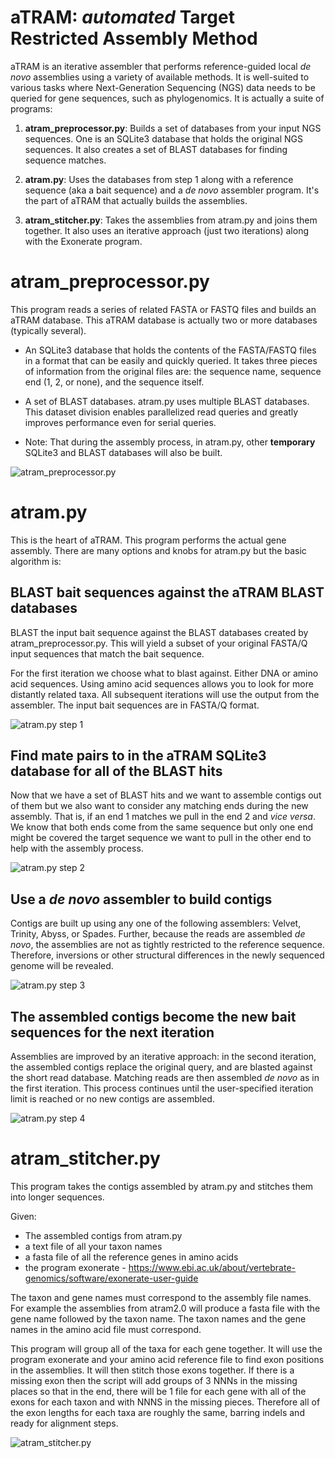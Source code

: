 # aTRAM: *automated* Target Restricted Assembly Method

aTRAM is an iterative assembler that performs reference-guided local *de novo*
assemblies using a variety of available methods. It is well-suited to various
tasks where Next-Generation Sequencing (NGS) data needs to be queried for gene
sequences, such as phylogenomics. It is actually a suite of programs:

1. **atram_preprocessor.py**: Builds a set of databases from your input NGS
sequences. One is an SQLite3 database that holds the original NGS sequences.
It also creates a set of BLAST databases for finding sequence matches.


2. **atram.py**: Uses the databases from step 1 along with a reference sequence
(aka a bait sequence) and a *de novo* assembler program. It's the part of aTRAM
that actually builds the assemblies.


3. **atram_stitcher.py**: Takes the assemblies from atram.py  and joins them
together. It also uses an iterative approach (just two iterations) along with
the Exonerate program.

# atram_preprocessor.py

This program reads a series of related FASTA or FASTQ files and builds an aTRAM
database. This aTRAM database is actually two or more databases
(typically several).

- An SQLite3 database that holds the contents of the FASTA/FASTQ files in a
format that can be easily and quickly queried. It takes three pieces of
information from the original files are: the sequence name, sequence end
(1, 2, or none), and the sequence itself.


- A set of BLAST databases. atram.py uses multiple BLAST databases. This
dataset division enables parallelized read queries and greatly improves
performance even for serial queries.


- Note: That during the assembly process, in atram.py, other **temporary**
SQLite3 and BLAST databases will also be built.

![atram_preprocessor.py](images/atram_preprocessor.png "aTRAM pre-processor")

# atram.py

This is the heart of aTRAM. This program performs the actual gene assembly.
There are many options and knobs for atram.py but the basic algorithm is:

## BLAST bait sequences against the aTRAM BLAST databases

BLAST the input bait sequence against the BLAST databases created by
atram_preprocessor.py. This will yield a subset of your original FASTA/Q input
sequences that match the bait sequence.

For the first iteration we choose what to blast against. Either DNA or amino
acid sequences. Using amino acid sequences allows you to look for more
distantly related taxa. All subsequent iterations will use the output from the
assembler. The input bait sequences are in FASTA/Q format.

![atram.py step 1](images/atram_step_1.png?04 "aTRAM step 1")

## Find mate pairs to in the aTRAM SQLite3 database for all of the BLAST hits

Now that we have a set of BLAST hits and we want to assemble contigs out of
them but we also want to consider any matching ends during the new assembly.
That is, if an end 1 matches we pull in the end 2 and *vice versa*. We know
that both ends come from the same sequence but only one end might be covered
the target sequence we want to pull in the other end to help with the assembly
process.

![atram.py step 2](images/atram_step_2.png?03 "aTRAM step 2")

## Use a *de novo* assembler to build contigs

Contigs are built up using any one of the following assemblers: Velvet,
Trinity, Abyss, or Spades. Further, because the reads are assembled *de novo*,
the assemblies are not as tightly restricted to the reference sequence.
Therefore, inversions or other structural differences in the newly sequenced
genome will be revealed.

![atram.py step 3](images/atram_step_3.png?02 "aTRAM step 3")

## The assembled contigs become the new bait sequences for the next iteration

Assemblies are improved by an iterative approach: in the second iteration, the
assembled contigs replace the original query, and are blasted against the
short read database. Matching reads are then assembled *de novo* as in the
first iteration. This process continues until the user-specified iteration
limit is reached or no new contigs are assembled.

![atram.py step 4](images/atram_step_4.png?05 "aTRAM step 2")

# atram_stitcher.py

This program takes the contigs assembled by atram.py and stitches them into
longer sequences.

Given:
- The assembled contigs from atram.py
- a text file of all your taxon names
- a fasta file of all the reference genes in amino acids
- the program exonerate - 
https://www.ebi.ac.uk/about/vertebrate-genomics/software/exonerate-user-guide

The taxon and gene names must correspond to the assembly file names. For
example the assemblies from atram2.0 will produce a fasta file with the gene
name followed by the taxon name. The taxon names and the gene names in the
amino acid file must correspond.

This program will group all of the taxa for each gene together. It will use the
program exonerate and your amino acid reference file to find exon positions in
the assemblies. It will then stitch those exons together. If there is a missing
exon then the script will add groups of 3 NNNs in the missing places so that in
the end, there will be 1 file for each gene with all of the exons for each
taxon and with NNNS in the missing pieces. Therefore all of the exon lengths
for each taxa are roughly the same, barring indels and ready for alignment
steps.

![atram_stitcher.py](images/atram_stitcher.png?01 "aTRAM stitcher")
